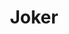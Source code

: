 ---
layout: post
title: Joker
director: Todd Phillips
year: 2019
cover: https://images.mubicdn.net/images/film/205704/cache-372080-1683644542/image-w1280.jpg
imdb250: true
---